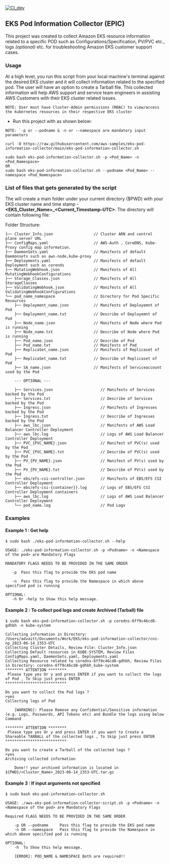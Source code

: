[![CI_dev](https://github.com/aws-samples/eks-pod-information-collector/actions/workflows/CI.yml/badge.svg?branch=dev)](https://github.com/aws-samples/eks-pod-information-collector/actions/workflows/CI.yml)

##  EKS Pod Information Collector (EPIC)

This project was created to collect Amazon EKS resource information related to a specific POD such as Configurations/Specification, PV/PVC etc., logs _(optional)_ etc. for troubleshooting Amazon EKS customer support cases.

### Usage

At a high level, you run this script from your local machine's terminal against the desired EKS cluster and it will collect information related to the specified pod. The user will have an option to create a Tarball file. This collected information will help AWS support and service team engineers in assisting AWS Customers with their EKS cluster related issues.

```NOTE: User must have Cluster-Admin permissions (RBAC) to view/access the kubernetes resources in their respective EKS cluster```

* Run this project with as shown below:

```NOTE: `-p or --podname & -n or --namespace are mandatory input parameters```

```
curl -O https://raw.githubusercontent.com/aws-samples/eks-pod-information-collector/main/eks-pod-information-collector.sh

sudo bash eks-pod-information-collector.sh -p <Pod_Name> -n <Pod_Namespace>
OR
sudo bash eks-pod-information-collector.sh --podname <Pod_Name> --namespace <Pod_Namespace>
```

### List of files that gets generated by the script

The will create a main folder under your current directory ($PWD) with your EKS cluster name and time stamp - **<EKS_Cluster_Name>_<Current_Timestamp-UTC>**. The directory will contain following file:

Folder Structure:
```
├── Cluster_Info.json                  // Cluster ARN and control plane server URL
├── ConfigMaps.yaml                    // AWS-Auth , CoreDNS, Kube-Proxy config map information.
├── DaemonSets.yaml                    // Manifests of default Daemonsets such as aws-node,kube-proxy
├── Deployments.yaml                   // Manifests of default Deployment such as corends
├── MutatingWebhook.json               // Manifests of All MutatingWebhookConfigurations
├── Storage_Classes.json               // Manifests of All StorageClasses
├── ValidatingWebhook.json             // Manifests of All ValidatingWebhookConfigurations
└── pod_name_namespace                 // Directory for Pod Specific Resources
    ├── Deployment_name.json           // Manifests of Deployemnt of Pod
    ├── Deployment_name.txt            // Describe of Deployemnt of Pod
    ├── Node_name.json                 // Manifests of Node where Pod is running
    ├── Node_name.txt                  // Describe of Node where Pod is running
    ├── Pod_name.json                  // Describe of Pod
    ├── Pod_name.txt                   // Manifests of Pod
    ├── ReplicaSet_name.json           // Manifests of Replicaset of Pod
    ├── ReplicaSet_name.txt            // Describe of Replicaset of Pod
    ├── SA_name.json                   // Manifests of Serviceaccount used by the Pod

    --- OPTIONAL ---

    ├── Services.json                     // Manifests of Services backed by the Pod
    ├── Services.txt                      // Describe of Services backed by the Pod
    ├── Ingress.json                      // Manifests of Ingresses backed by the Pod
    ├── Ingress.txt                       // Describe of Ingresses backed by the Pod
    ├── aws_lbc.json                      // Manifests of AWS Load Balancer Controller Deployment
    ├── aws_lbc.log                       // Logs of AWS Load Balancer Controller Deployment
    ├── PVC_{PVC_NAME}.json               // Manifest of PVC(s) used by the Pod
    ├── PVC_{PVC_NAME}.txt                // Describe of PVC(s) used by the Pod
    ├── PV_{PV_NAME}.json                 // Manifest of PV(s) used by the Pod
    ├── PV_{PV_NAME}.txt                  // Describe of PV(s) used by the Pod
    ├── ebs/efs-csi-controller.json       // Manifests of EBS/EFS CSI Controller Deployment
    ├── ebs/efs-csi-{container}}.log      // Logs of EBS/EFS CSI Controller Deployment containers
    ├── aws_lbc.log                       // Logs of AWS Load Balancer Controller Deployment
    └── pod_name.log                      // Pod Logs
```


### Examples

#### Example 1 : Get help
```
$ sudo bash ./eks-pod-information-collector.sh --help

USAGE: ./eks-pod-information-collector.sh -p <Podname> -n <Namespace of the pod> are Mandatory Flags

MANDATORY FLAGS NEEDS TO BE PROVIDED IN THE SAME ORDER

   -p  Pass this flag to provide the EKS pod name

   -n  Pass this flag to provide the Namespace in which above specified pod is running

OPTIONAL:
   -h Or -help to Show this help message.
```

#### Example 2 : To collect pod logs and create Archived (Tarball) file
```
$ sudo bash eks-pod-information-collector.sh -p coredns-6ff9c46cd8-gdhbh -n kube-system

Collecting information in Directory: /Users/advaitt/Documents/Work/EKS/eks-pod-information-collector/cni-np_2023-06-14_2353-UTC
Collecting Cluster Details, Review File: Cluster_Info.json
Collecting Default resources in KUBE-SYSTEM, Review Files ConfigMaps.yaml, DaemonSets.yaml, Deployments.yaml
Collecting Resource related to coredns-6ff9c46cd8-gdhbh, Review Files in Directory: coredns-6ff9c46cd8-gdhbh_kube-system
******** ATTENTION ********
 Please type yes Or y and press ENTER if you want to collect the logs of Pod , To Skip just press ENTER
***************************

Do you want to collect the Pod logs ?
>yes
Collecting logs of Pod

	[WARNING]: Please Remove any Confidential/Sensitive information (e.g. Logs, Passwords, API Tokens etc) and Bundle the logs using below Command

******** ATTENTION ********
 Please type yes Or y and press ENTER if you want to Create a Shareable TARBALL of the collected logs , To Skip just press ENTER
***************************

Do you want to create a Tarball of the collected logs ?
>yes
Archiving collected information

	Done!! your archived information is located in ${PWD}/<Cluster_Name>_2023-06-14_2353-UTC.tar.gz
```

#### Example 3 : If input arguments not specified
```
$ sudo bash eks-pod-information-collector.sh

USAGE: ./aws-eks-pod-information-collector-script.sh -p <Podname> -n <Namespace of the pod> are Mandatory Flags

Required FLAGS NEEDS TO BE PROVIDED IN THE SAME ORDER

	-p OR --podname 	Pass this flag to provide the EKS pod name
	-n OR --namespace	Pass this flag to provide the Namespace in which above specified pod is running

OPTIONAL:
	-h  To Show this help message.

	[ERROR]: POD_NAME & NAMESPACE Both are required!!

```
